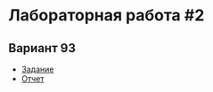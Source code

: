 # Лабораторная работа #2

## Вариант 93

- [Задание](./docs/Задание_2.pdf)
- [Отчет](./docs/lab2.odt.pdf)

